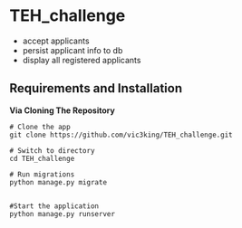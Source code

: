 # TEH_challenge

- accept applicants 
- persist applicant info to db
- display all registered applicants

## Requirements and Installation
**Via Cloning The Repository**
```
# Clone the app
git clone https://github.com/vic3king/TEH_challenge.git

# Switch to directory
cd TEH_challenge

# Run migrations
python manage.py migrate


#Start the application
python manage.py runserver
